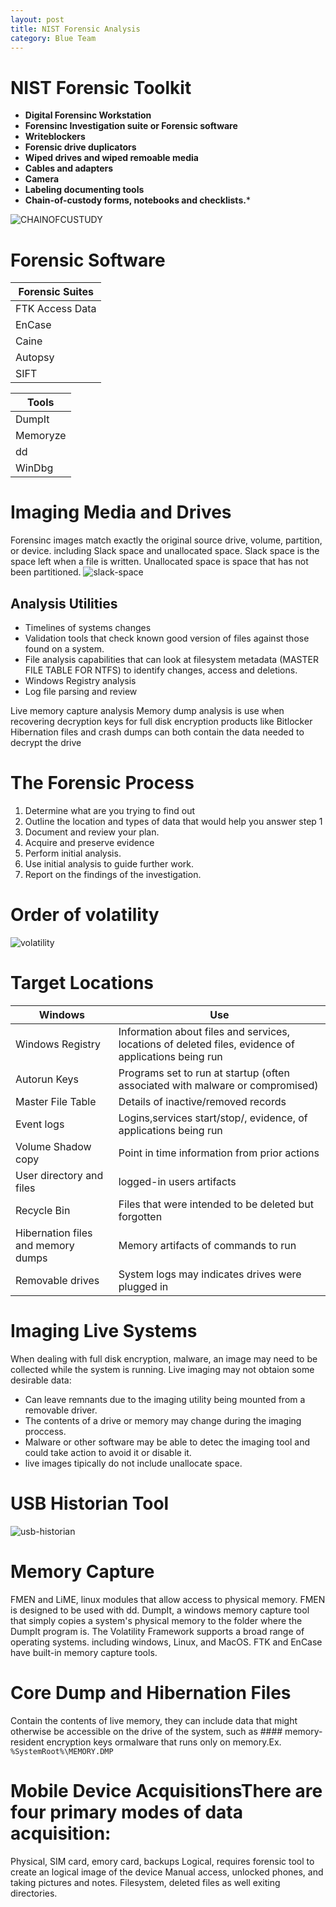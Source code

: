 ```yaml
---
layout: post
title: NIST Forensic Analysis
category: Blue Team
---
```


# NIST Forensic Toolkit

- **Digital Forensinc Workstation**
- **Forensinc Investigation suite or Forensic software**
- **Writeblockers**
- **Forensic drive duplicators**
- **Wiped drives and wiped remoable media**
- **Cables and adapters**
- **Camera**
- **Labeling documenting tools**
- **Chain-of-custody forms, notebooks and checklists.***

![CHAINOFCUSTUDY](https://i1.wp.com/www.andreafortuna.org/wp-content/uploads/2018/04/ChainOfCustody.jpg?w=678&ssl=1)

# Forensic Software

|Forensic Suites|
|---------------|
|FTK Access Data|
|EnCase|
|Caine|
|Autopsy|
|SIFT|

|Tools|
|-----|
|DumpIt|
|Memoryze|
|dd|
|WinDbg|

# Imaging Media and Drives
Forensinc images match exactly the original source drive, volume, partition, or device. including Slack space and unallocated space.
Slack space is the space left when a file is written.
Unallocated space is space that has not been partitioned.
![slack-space](https://itknowledgeexchange.techtarget.com/overheard/files/2016/07/slack-space.png)

## Analysis Utilities
- Timelines of systems changes
- Validation tools that check known good version of files against those found on a system.
- File analysis capabilities that can look at filesystem metadata (MASTER FILE TABLE FOR NTFS) to identify changes, access and deletions.
- Windows Registry analysis
- Log file parsing and review

Live memory capture analysis
Memory dump analysis is use when recovering decryption keys for full disk encryption products like Bitlocker
Hibernation files and crash dumps can both contain the data needed to decrypt the drive

# The Forensic Process
1. Determine what are you trying to find out
2. Outline the location and types of data that would help you answer step 1
3. Document and review your plan.
4. Acquire and preserve evidence
5. Perform initial analysis.
6. Use initial analysis to guide further work.
7. Report on the findings of the investigation.

# Order of volatility
![volatility](https://getcertifiedgetahead-1165.kxcdn.com/wp-content/uploads/2016/08/OrderOfVolatility2.png)

# Target Locations

|Windows|Use|
|-------|---|
|Windows Registry| Information about files and services, locations of deleted files, evidence of applications being run|
|Autorun Keys| Programs set to run at startup (often associated with malware or compromised)|
|Master File Table| Details of inactive/removed records|
|Event logs| Logins,services start/stop/, evidence, of applications being run|
|Volume Shadow copy| Point in time information from prior actions|
|User directory and files| logged-in users artifacts|
|Recycle Bin| Files that were intended to be deleted but forgotten|
|Hibernation files and memory dumps| Memory artifacts of commands to run|
|Removable drives| System logs may indicates drives were plugged in|

# Imaging Live Systems
When dealing with  full disk encryption, malware, an image may need to be collected while the system is running.
Live imaging may not obtaion some desirable data:
- Can leave remnants due to the imaging utility being mounted from a removable driver.
- The contents of a drive or memory may change during the imaging proccess.
- Malware or other software may be able to detec the imaging tool and could take action to avoid it or disable it.
- live images tipically do not include unallocate space.

# USB Historian Tool
![usb-historian](https://4discovery.com/wp-content/uploads/2018/10/usb_ss_03.png)

# Memory Capture
 FMEN and LiME, linux modules that allow access to physical memory. FMEN is designed to be used with dd.
 DumpIt, a windows memory capture tool that simply copies a system's physical memory to the folder where the DumpIt program is.
 The Volatility Framework supports a broad range of operating systems. including windows, Linux, and MacOS.
 FTK and EnCase have built-in memory capture tools.

# Core Dump and Hibernation Files
Contain the contents of live memory, they can include data that might otherwise be accessible on the drive of the system, such as #### memory-resident encryption keys ormalware that runs only on memory.Ex. ```%SystemRoot%\MEMORY.DMP```

# Mobile Device AcquisitionsThere are four primary modes of data acquisition:
Physical, SIM card, emory card, backups
Logical, requires forensic tool to create an logical image of the device
Manual access, unlocked phones, and taking pictures and notes.
Filesystem, deleted files as well exiting directories.
